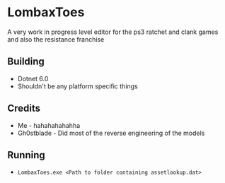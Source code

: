 # LombaxToes
A very work in progress level editor for the ps3 ratchet and clank games and also the resistance franchise

## Building
* Dotnet 6.0
* Shouldn't be any platform specific things

## Credits
* Me - hahahahahahha
* Gh0stblade - Did most of the reverse engineering of the models

## Running
* `LombaxToes.exe <Path to folder containing assetlookup.dat>`